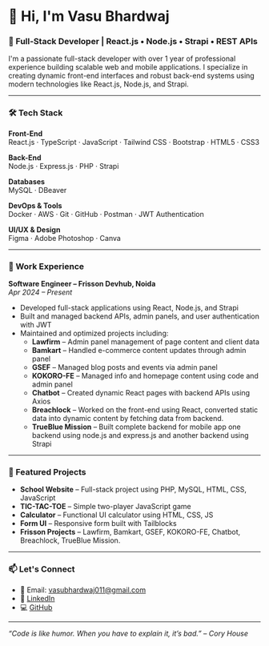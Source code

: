 # 👋 Hi, I'm Vasu Bhardwaj

### 🚀 Full-Stack Developer | React.js • Node.js • Strapi • REST APIs

I'm a passionate full-stack developer with over 1 year of professional experience building scalable web and mobile applications. I specialize in creating dynamic front-end interfaces and robust back-end systems using modern technologies like React.js, Node.js, and Strapi.

---

### 🛠️ Tech Stack

**Front-End**  
React.js · TypeScript · JavaScript · Tailwind CSS · Bootstrap · HTML5 · CSS3

**Back-End**  
Node.js · Express.js · PHP · Strapi

**Databases**  
MySQL · DBeaver

**DevOps & Tools**  
Docker · AWS · Git · GitHub · Postman · JWT Authentication

**UI/UX & Design**  
Figma · Adobe Photoshop · Canva

---

### 💼 Work Experience

**Software Engineer – Frisson Devhub, Noida**  
_Apr 2024 – Present_  
- Developed full-stack applications using React, Node.js, and Strapi  
- Built and managed backend APIs, admin panels, and user authentication with JWT  
- Maintained and optimized projects including:  
  - **Lawfirm** – Admin panel management of page content and client data  
  - **Bamkart** – Handled e-commerce content updates through admin panel  
  - **GSEF** – Managed blog posts and events via admin panel  
  - **KOKORO-FE** – Managed info and homepage content using code and admin panel  
  - **Chatbot** – Created dynamic React pages with backend APIs using Axios  
  - **Breachlock** – Worked on the front-end using React, converted static data into dynamic content by fetching data from backend.  
  - **TrueBlue Mission** – Built complete backend for mobile app one backend using node.js and express.js and another backend using Strapi

---

### 📂 Featured Projects

- **School Website** – Full-stack project using PHP, MySQL, HTML, CSS, JavaScript  
- **TIC-TAC-TOE** – Simple two-player JavaScript game  
- **Calculator** – Functional UI calculator using HTML, CSS, JS  
- **Form UI** – Responsive form built with Tailblocks
- **Frisson Projects** – Lawfirm, Bamkart, GSEF, KOKORO-FE, Chatbot, Breachlock, TrueBlue Mission.

---

### 📫 Let's Connect

- 📧 Email: vasubhardwaj011@gmail.com  
- 🔗 [LinkedIn](https://www.linkedin.com/in/vasubhardwaj011)  
- 💻 [GitHub](https://github.com/vasubhardwaj011)

---

_“Code is like humor. When you have to explain it, it’s bad.” – Cory House_

